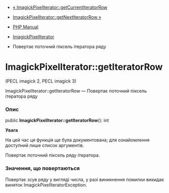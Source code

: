- [«
ImagickPixelIterator::getCurrentIteratorRow](imagickpixeliterator.getcurrentiteratorrow.md)
- [ImagickPixelIterator::getNextIteratorRow
»](imagickpixeliterator.getnextiteratorrow.md)

- [PHP Manual](index.md)
- [ImagickPixelIterator](class.imagickpixeliterator.md)
- Повертає поточний піксель ітератора ряду

# ImagickPixelIterator::getIteratorRow

(PECL imagick 2, PECL imagick 3)

ImagickPixelIterator::getIteratorRow — Повертає поточний піксель
ітератора ряду

### Опис

public **ImagickPixelIterator::getIteratorRow**(): int

**Увага**

На цей час ця функція ще була документована; для
ознайомлення доступний лише список аргументів.

Повертає поточний піксель ряду ітератора.

### Значення, що повертаються

Повертає зсув ряду у вигляді числа, у разі виникнення помилки
викидає виняток ImagickPixelIteratorException.
